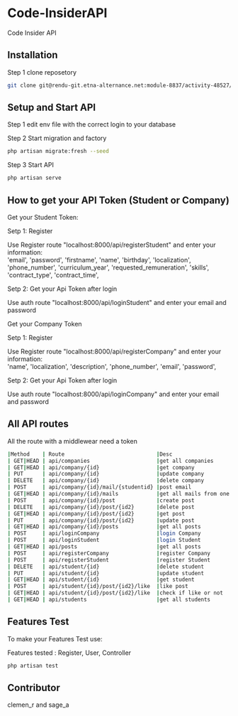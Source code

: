 # Code-InsiderAPI

Code Insider API

## Installation

Step 1 clone reposetory

```bash
git clone git@rendu-git.etna-alternance.net:module-8837/activity-48527/group-965705.git
```

## Setup and Start API

Step 1 edit env file with the correct login to your database

Step 2 Start migration and factory

```bash
php artisan migrate:fresh --seed
```

Step 3 Start API

```bash
php artisan serve
```

## How to get your API Token (Student or Company)

Get your Student Token:

Setp 1: Register

Use Register route "localhost:8000/api/registerStudent" and enter your information:     
    'email',
    'password',
    'firstname',
    'name',
    'birthday',
    'localization',
    'phone_number',
    'curriculum_year',
    'requested_remuneration',
    'skills',
    'contract_type',
    'contract_time',

Setp 2: Get your Api Token after login

Use auth route "localhost:8000/api/loginStudent" and enter your email and password

Get your Company Token

Setp 1: Register

Use Register route "localhost:8000/api/registerCompany" and enter your information:     
    'name',
    'localization',
    'description',
    'phone_number',
    'email',
    'password',

Setp 2: Get your Api Token after login

Use auth route "localhost:8000/api/loginCompany" and enter your email and password


## All API routes

All the route with a middlewear need a token

```bash
|Method    | Route                             |Desc                            |Security
| GET|HEAD | api/companies                     |get all companies               |none
| GET|HEAD | api/company/{id}                  |get company                     |none
| PUT      | api/company/{id}                  |update company                  |App\Http\Middleware\Authenticate:api_Company
| DELETE   | api/company/{id}                  |delete company                  |App\Http\Middleware\Authenticate:api_Company
| POST     | api/company/{id}/mail/{studentid} |post email                      |App\Http\Middleware\Authenticate:api_Company
| GET|HEAD | api/company/{id}/mails            |get all mails from one company  |App\Http\Middleware\Authenticate:api_Company
| POST     | api/company/{id}/post             |create post                     |App\Http\Middleware\Authenticate:api_Company
| DELETE   | api/company/{id}/post/{id2}       |delete post                     |App\Http\Middleware\Authenticate:api_Company
| GET|HEAD | api/company/{id}/post/{id2}       |get post                        |none
| PUT      | api/company/{id}/post/{id2}       |update post                     |App\Http\Middleware\Authenticate:api_Company
| GET|HEAD | api/company/{id}/posts            |get all posts                   |none
| POST     | api/loginCompany                  |login Company                   |none
| POST     | api/loginStudent                  |login Student                   |none
| GET|HEAD | api/posts                         |get all posts                   |none
| POST     | api/registerCompany               |register Company                |none
| POST     | api/registerStudent               |register Student                |none
| DELETE   | api/student/{id}                  |delete student                  |App\Http\Middleware\Authenticate:api_Company
| PUT      | api/student/{id}                  |update student                  |App\Http\Middleware\Authenticate:api_Company
| GET|HEAD | api/student/{id}                  |get student                     |none
| POST     | api/student/{id}/post/{id2}/like  |like post                       |none
| GET|HEAD | api/student/{id}/post/{id2}/like  |check if like or not            |none
| GET|HEAD | api/students                      |get all students                |none
```

## Features Test

To make your Features Test use:

Features tested : Register, User, Controller

```bash
php artisan test
```

## Contributor

clemen_r and sage_a
